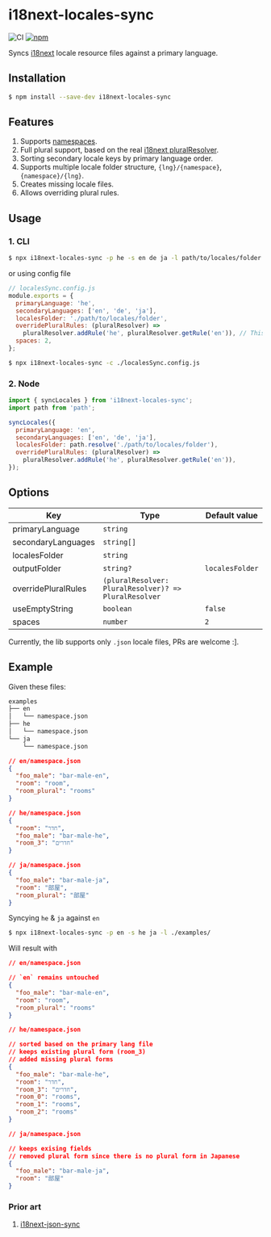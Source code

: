 # i18next-locales-sync

![CI](https://github.com/felixmosh/i18next-locales-sync/workflows/CI/badge.svg)
[![npm](https://img.shields.io/npm/v/i18next-locales-sync.svg)](https://www.npmjs.com/package/i18next-locales-sync)

Syncs [i18next](https://github.com/i18next/i18next) locale resource files against a primary language.

## Installation

```sh
$ npm install --save-dev i18next-locales-sync
```

## Features

1. Supports [namespaces](https://www.i18next.com/principles/namespaces).
2. Full plural support, based on the real [i18next pluralResolver](https://github.com/felixmosh/i18next-locales-sync/blob/master/src/i18next/PluralResolver.ts).
3. Sorting secondary locale keys by primary language order.
4. Supports multiple locale folder structure, `{lng}/{namespace}`, `{namespace}/{lng}`.
5. Creates missing locale files.
6. Allows overriding plural rules.

## Usage

### 1. CLI

```sh
$ npx i18next-locales-sync -p he -s en de ja -l path/to/locales/folder --spaces 2
```

or using config file

```js
// localesSync.config.js
module.exports = {
  primaryLanguage: 'he',
  secondaryLanguages: ['en', 'de', 'ja'],
  localesFolder: './path/to/locales/folder',
  overridePluralRules: (pluralResolver) =>
    pluralResolver.addRule('he', pluralResolver.getRule('en')), // This is available only when using config file
  spaces: 2,
};
```

```sh
$ npx i18next-locales-sync -c ./localesSync.config.js
```

### 2. Node

```js
import { syncLocales } from 'i18next-locales-sync';
import path from 'path';

syncLocales({
  primaryLanguage: 'en',
  secondaryLanguages: ['en', 'de', 'ja'],
  localesFolder: path.resolve('./path/to/locales/folder'),
  overridePluralRules: (pluralResolver) =>
    pluralResolver.addRule('he', pluralResolver.getRule('en')),
});
```

## Options

| Key                 | Type                                                  | Default value   |
| ------------------- | ----------------------------------------------------- | --------------- |
| primaryLanguage     | `string`                                              |                 |
| secondaryLanguages  | `string[]`                                            |                 |
| localesFolder       | `string`                                              |                 |
| outputFolder        | `string?`                                             | `localesFolder` |
| overridePluralRules | `(pluralResolver: PluralResolver)? => PluralResolver` |                 |
| useEmptyString      | `boolean`                                             | `false`         |
| spaces              | `number`                                              | `2`             |

Currently, the lib supports only `.json` locale files, PRs are welcome :].

## Example

Given these files:

```sh
examples
├── en
│   └── namespace.json
├── he
│   └── namespace.json
└── ja
    └── namespace.json
```

```json
// en/namespace.json
{
  "foo_male": "bar-male-en",
  "room": "room",
  "room_plural": "rooms"
}
```

```json
// he/namespace.json
{
  "room": "חדר",
  "foo_male": "bar-male-he",
  "room_3": "חדרים"
}
```

```json
// ja/namespace.json
{
  "foo_male": "bar-male-ja",
  "room": "部屋",
  "room_plural": "部屋"
}
```

Syncying `he` & `ja` against `en`

```sh
$ npx i18next-locales-sync -p en -s he ja -l ./examples/
```

Will result with

```json
// en/namespace.json

// `en` remains untouched
{
  "foo_male": "bar-male-en",
  "room": "room",
  "room_plural": "rooms"
}
```

```json
// he/namespace.json

// sorted based on the primary lang file
// keeps existing plural form (room_3)
// added missing plural forms
{
  "foo_male": "bar-male-he",
  "room": "חדר",
  "room_3": "חדרים",
  "room_0": "rooms",
  "room_1": "rooms",
  "room_2": "rooms"
}
```

```json
// ja/namespace.json

// keeps exising fields
// removed plural form since there is no plural form in Japanese
{
  "foo_male": "bar-male-ja",
  "room": "部屋"
}
```

### Prior art

1. [i18next-json-sync](https://github.com/jwbay/i18next-json-sync)
